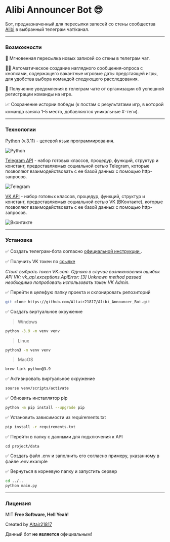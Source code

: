 # __Alibi Announcer Bot__ 😎

Бот, предназначенный для пересылки запесей со стены сообщества [Alibi](https://ru.wikipedia.org/wiki/Толстой,_Лев_Николаевич) в выбранный телеграм чат/канал.
___
### Возможности
💨 Мгновенная пересылка новых записей со стены в телеграм чат.

🙋‍♀️ Автоматическое создание наглядного сообщения-опроса с кнопками, содержащего вакантные игровые даты предстаящей игры, для удобства выбора командой следующего расследования.

🚨 Получение уведомления в телеграм чате от организации об успешной регистрации команды на игре.

📈 Сохранение истории победы (к постам с результатами игр, в которой команда заняла 1-5 место, добавляются уникальные #-теги).
___
### Технологии

[Python] (v.3.11) - целевой язык программирования.

![Python](https://img.shields.io/badge/python-3670A0?style=for-the-badge&logo=python&logoColor=ffdd54)

[Telegram API] - набор готовых классов, процедур, функций, структур и констант, предоставляемых социальной сетью Telegram, которые позволяют взаимодействовать с ее базой данных с помощью http-запросов.

![Telegram](https://img.shields.io/badge/Telegram-2CA5E0?style=for-the-badge&logo=telegram&logoColor=white)

[VK API] - набор готовых классов, процедур, функций, структур и констант, предоставляемых социальной сетью VK (ВКонтакте), которые позволяют взаимодействовать с ее базой данных с помощью http-запросов.

![Вконтакте](https://img.shields.io/badge/вконтакте-%232E87FB.svg?&style=for-the-badge&logo=vk&logoColor=white)
___

### Установка

✅ Создать телеграм-бота согласно [официальной инструкции ](https://core.telegram.org/bots).

✅ Получить VK токен по [ссылке ](https://vkhost.github.io/)

_Стоит выбрать токен VK.com. Однако в случае возникновения ошибок API VK: vk_api.exceptions.ApiError: [3] Unknown method passed необходимо попробовать использовать токен VK Admin._

✅ Перейти в целефую папку проекта и склонировать репозиторий
```sh
git clone https://github.com/Altair21817/Alibi_Announcer_Bot.git
```

✅ Создать виртуальное окружение

> Windows

```sh
python -3.9 -m venv venv
```

> Linux

```sh
python3 -m venv venv
```

> MacOS

```sh
brew link python@3.9
```

✅ Активировать виртуальное окружение

```sh
sourse venv/scripts/activate
```

✅ Обновить инсталлятор pip

```sh
python -m pip install --upgrade pip
```

✅ Установить зависимости из requirements.txt

```sh
pip install -r requirements.txt
```

✅ Перейти в папку с данными для подключения к API
```
cd project/data
```

✅ Создать файл .env и заполнить его согласно примеру, указанному в файле .env.example

✅ Вернуться в корневую папку и запустить сервер

```sh
cd ../..
python main.py
```
___
### Лицензия

MIT 
**Free Software, Hell Yeah!**

Created by [Altair21817]

Данный бот __не является__ официальным!

[Altair21817]: <https://github.com/Altair21817>
[Alibi]: <https://vk.com/alibigames>
[Python]: <https://www.python.org/>
[VK API]: <https://dev.vk.com/api/overview>
[Telegram API]: <https://core.telegram.org/bots/api>

